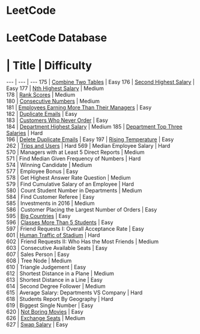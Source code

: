 # LeetCode

# LeetCode Database

#   |   Title   |   Difficulty
--- |   --- |   ---
175 |   [Combine Two Tables](database/175.Combine_Two_Tables.md)  |   Easy
176 |   [Second Highest Salary](database/176.Second_Highest_Salary.md)   |   Easy
177 |   [Nth Highest Salary](database/177.Nth_Highest_Salary.md)  |   Medium	
178 |   [Rank Scores](database/178.Rank_Scores.md) |   Medium	
180 |   [Consecutive Numbers](database/180.Consecutive_Numbers.md) |   Medium	
181 |   [Employees Earning More Than Their Managers](database/181.Employees_Earning_More_Than_Their_Managers.md)  |   Easy	
182 |   [Duplicate Emails](database/182.Duplicate_Emails.md)    |   Easy	
183 |   [Customers Who Never Order](database/183.Customers_Who_Never_Order.md)   |   Easy	
184 |   [Department Highest Salary](database/184.Department_Highest_Salary.md)   |   Medium	
185 |   [Department Top Three Salaries](database/185.Department_Top_Three_Salaries.md)   |   Hard	
196 |   [Delete Duplicate Emails](database/196.Delete_Duplicate_Emails.md) |   Easy	
197 |   [Rising Temperature](database/197.Rising_Temperature.md)  |   Easy	
262 |   [Trips and Users](database/262.Trips_and_Users.md) |   Hard	
569 |   Median Employee Salary  |   Hard	
570 |   Managers with at Least 5 Direct Reports |   Medium	
571 |   Find Median Given Frequency of Numbers  |   Hard	
574 |   Winning Candidate   |   Medium	
577 |   Employee Bonus  |   Easy	
578 |   Get Highest Answer Rate Question    |   Medium	
579 |   Find Cumulative Salary of an Employee   |   Hard	
580 |   Count Student Number in Departments |   Medium	
584 |   Find Customer Referee   |   Easy	
585 |   Investments in 2016 |   Medium	
586 |   Customer Placing the Largest Number of Orders   |   Easy	
595 |   [Big Countries](database/595.Big_Countries.md)   |   Easy	
596 |   [Classes More Than 5 Students](database/596.Classes_More_Than_5_Students.md)    |   Easy	
597 |   Friend Requests I: Overall Acceptance Rate  |   Easy	
601 |   [Human Traffic of Stadium](database/601.Human_Traffic_of_Stadium.md)    |   Hard	
602 |   Friend Requests II: Who Has the Most Friends    |   Medium	
603 |   Consecutive Available Seats |   Easy	
607 |   Sales Person    |   Easy	
608 |   Tree Node   |   Medium	
610 |   Triangle Judgement  |   Easy	
612 |   Shortest Distance in a Plane    |   Medium	
613 |   Shortest Distance in a Line |   Easy	
614 |   Second Degree Follower  |   Medium	
615 |   Average Salary: Departments VS Company  |   Hard	
618 |   Students Report By Geography    |   Hard	
619 |   Biggest Single Number   |   Easy	
620 |   [Not Boring Movies](database/620.Not_Boring_Movies.md)   |   Easy	
626 |   [Exchange Seats](database/626.Exchange_Seats.md)  |   Medium	
627 |   [Swap Salary](database/627.Swap_Salary.md) |   Easy	